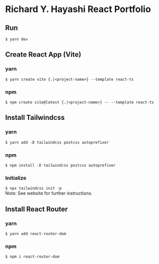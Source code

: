 # Richard Y. Hayashi React Portfolio

## Run

`$ yarn dev`

## Create React App (Vite)

### yarn

`$ yarn create vite {.|<project-name>} --template react-ts`

### npm

`$ npm create vite@latest {.|<project-name>} -- --template react-ts`

## Install Tailwindcss

### yarn

`$ yarn add -D tailwindcss postcss autoprefixer`

### npm

`$ npm install -D tailwindcss postcss autoprefixer`

### Initialize

`$ npx tailwindcss init -p`
<br>
Note: See website for further instructions.

## Install React Router

### yarn

`$ yarn add react-router-dom`

### npm

`$ npm i react-router-dom`
